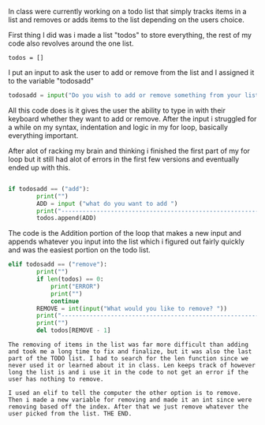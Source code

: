 
In class were currently working on a todo list that simply tracks items in a list and removes or adds items to the list depending on the users choice. 

First thing I did was i made a list "todos" to store everything, the rest of my code also revolves around the one list. 
``` pythonn
todos = [] 
```

I put an input to ask the user to add or remove from the list and I assigned it to the variable "todosadd"

``` python
todosadd = input("Do you wish to add or remove something from your list? ") 
```

All this code does is it gives the user the ability to type in with their keyboard whether they want to add or remove.
After the input i struggled for a while on my syntax, indentation and logic in my for loop, basically everything important.

After alot of racking my brain and thinking i finished the first part of my for loop but it still had alot of errors in the first few versions and eventually ended up with this. 

``` python

if todosadd == ("add"):
        print("")
        ADD = input ("what do you want to add ")
        print("--------------------------------------------------------")
        todos.append(ADD)
```
The code is the Addition portion of the loop that makes a new input and appends whatever you input into the list which i figured out fairly quickly and was the easiest portion on the todo list.

``` python
elif todosadd == ("remove"):
        print("")
        if len(todos) == 0:
            print("ERROR")
            print("")
            continue
        REMOVE = int(input("What would you like to remove? "))
        print("--------------------------------------------------------")
        print("")
        del todos[REMOVE - 1]
```

    The removing of items in the list was far more difficult than adding and took me a long time to fix and finalize, but it was also the last part of the TODO list. I had to search for the len function since we never used it or learned about it in class. Len keeps track of however long the list is and i use it in the code to not get an error if the user has nothing to remove.

    I used an elif to tell the computer the other option is to remove. Then i made a new variable for removing and made it an int since were removing based off the index. After that we just remove whatever the user picked from the list. THE END.

